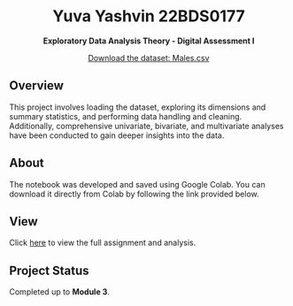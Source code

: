 <h1 align="center">Yuva Yashvin 22BDS0177</h1>
<p align="center"><strong>Exploratory Data Analysis Theory - Digital Assessment I</strong></p>
<p align="center">
  <a href="https://raw.githubusercontent.com/salemprakash/EDA/main/Data/Males.csv">Download the dataset: Males.csv</a>
</p>

## Overview
This project involves loading the dataset, exploring its dimensions and summary statistics, and performing data handling and cleaning. Additionally, comprehensive univariate, bivariate, and multivariate analyses have been conducted to gain deeper insights into the data.

## About
The notebook was developed and saved using Google Colab. You can download it directly from Colab by following the link provided below.

## View
Click <a href="https://github.com/levyashvin/exploratory-data-analysis/blob/main/males_dataset_analysis.ipynb">here</a> to view the full assignment and analysis.

## Project Status
Completed up to **Module 3**.
